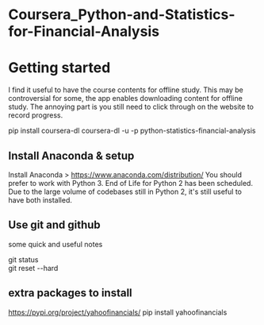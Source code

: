 # Coursera_Python-and-Statistics-for-Financial-Analysis


# Getting started

I find it useful to have the course contents for offline study. This may be controversial for some, the app enables downloading content for offline study. The annoying part is you still need to click through on the website to record progress.

pip install coursera-dl
coursera-dl -u <user> -p <pass> python-statistics-financial-analysis

## Install Anaconda & setup

Install Anaconda > https://www.anaconda.com/distribution/
You should prefer to work with Python 3. End of Life for Python 2 has been scheduled. Due to the large volume of codebases still in Python 2, it's still useful to have both installed.

## Use git and github

some quick and useful notes

git status  
git reset --hard


## extra packages to install

https://pypi.org/project/yahoofinancials/
pip install yahoofinancials
